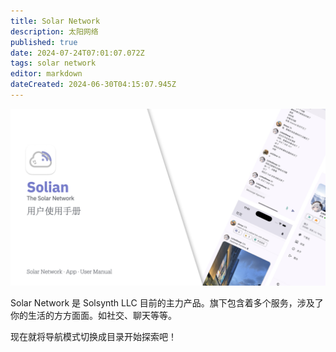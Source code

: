 ```yaml
---
title: Solar Network
description: 太阳网络
published: true
date: 2024-07-24T07:01:07.072Z
tags: solar network
editor: markdown
dateCreated: 2024-06-30T04:15:07.945Z
---
```


![solian-user-manual.jpeg](/solar-network/solian-user-manual.jpeg)

Solar Network 是 Solsynth LLC 目前的主力产品。旗下包含着多个服务，涉及了你的生活的方方面面。如社交、聊天等等。

现在就将导航模式切换成目录开始探索吧！